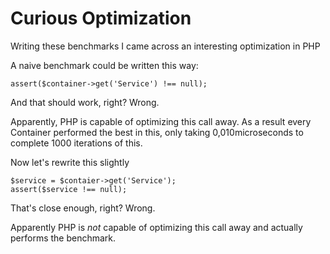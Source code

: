 # Curious Optimization

Writing these benchmarks I came across an interesting optimization in PHP

A naive benchmark could be written this way:
````injectablephp
assert($container->get('Service') !== null);
````

And that should work, right? Wrong.

Apparently, PHP is capable of optimizing this call away. As a result every Container performed the best in this, only taking 0,010microseconds to complete 1000 iterations of this.

Now let's rewrite this slightly

````injectablephp
$service = $contaier->get('Service');
assert($service !== null);
````

That's close enough, right? Wrong.

Apparently PHP is *not* capable of optimizing this call away and actually performs the benchmark.

